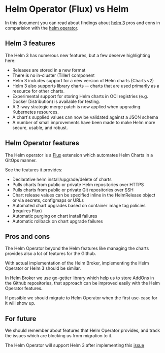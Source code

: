 # Helm Operator (Flux) vs Helm

In this document you can read about findings about [helm 3](https://helm.sh/docs/) pros and cons in comparision with the [helm operator](https://docs.fluxcd.io/projects/helm-operator/en/latest/).

## Helm 3 features

The Helm 3 has numerous new features, but a few deserve highlighting here:

- Releases are stored in a new format
- There is no in-cluster (Tiller) component
- Helm 3 includes support for a new version of Helm charts (Charts v2)
- Helm 3 also supports library charts -- charts that are used primarily as a resource for other charts.
- Experimental support for storing Helm charts in OCI registries (e.g. Docker Distribution) is available for testing.
- A 3-way strategic merge patch is now applied when upgrading Kubernetes resources.
- A chart's supplied values can now be validated against a JSON schema
- A number of small improvements have been made to make Helm more secure, usable, and robust.

## Helm Operator features

The Helm operator is a [Flux](https://github.com/fluxcd/flux) extension which automates Helm Charts in a GitOps manner.

See the features it provides:
- Declarative helm install/upgrade/delete of charts
- Pulls charts from public or private Helm repositories over HTTPS
- Pulls charts from public or private Git repositories over SSH
- Chart release values can be specified inline in the HelmRelease object or via secrets, configmaps or URLs
- Automated chart upgrades based on container image tag policies (requires Flux)
- Automatic purging on chart install failures
- Automatic rollback on chart upgrade failures

## Pros and cons

The Helm Operator beyond the Helm features like managing the charts provides also a lot of features for the Github.

With actual implementation of the Helm Broker, implementing the Helm Operator or Helm 3 should be similar.

In Helm Broker we use go-getter library which help us to store AddOns in the Github repositories, that approach can be improved easily with the Helm Operator features.

If possible we should migrate to Helm Operator when the first use-case for it will show up.

## For future

We should remember about features that Helm Operator provides, and track the issues which are blocking us from migration to it.

The Helm Operator will support Helm 3 after implementing this [issue](https://github.com/fluxcd/helm-operator/issues/8)